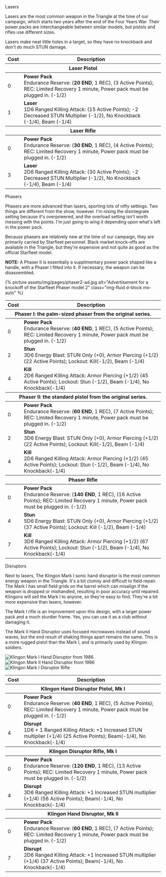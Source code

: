 <div class="card-toggle card mb-3" data-toggle="collapse" href="#lasers" aria-controls="lasers" aria-expanded="false" role="button">
	<div class="card-header card-toggle-header h4 font-weight-normal bg-secondary"><span class="card-toggle-title float-left">Lasers</span><i class="fa fa-chevron-right float-right trans-all-short"></i></div>
</div>
<div id="lasers" class="collapse">
	<div class="pb-3">
		<p>Lasers are the most common weapon in the Triangle at the time of our campaign, which starts two years after the end of the Four Years War. Their power packs are interchangeable between similar models, but pistols and rifles use different sizes.</p>
		<p>Lasers make neat little holes in a target, so they have no knockback and don't do much STUN damage.</p>
		<table class="table">
			<thead>
				<th>Cost</th>
				<th>Description</th>
			</thead>
			<thead class="table-info">
				<th colspan=2>Laser Pistol</th>
			</thead>
			<tr>
				<td>0</td>
				<td><strong>Power Pack</strong><br>Endurance Reserve: (<strong>20 END</strong>, 1 REC), (3 Active Points); REC: Limited Recovery 1 minute, Power pack must be plugged in. (-1/2)</td>
			</tr>
			<tr>
				<td>1</td>
				<td><strong>Laser</strong><br>1D6 Ranged Killing Attack: (15 Active Points); -2 Decreased STUN Multiplier (-1/2), No Knockback (-1/4), Beam (-1/4)</td>
			</tr>
			<thead class="table-info">
				<th colspan=2>Laser Rifle</th>
			</thead>
			<tr>
				<td>0</td>
				<td><strong>Power Pack</strong><br>Endurance Reserve: (<strong>30 END</strong>, 1 REC), (4 Active Points); REC: Limited Recovery 1 minute, Power pack must be plugged in. (-1/2)</td>
			</tr>
			<tr>
				<td>3</td>
				<td><strong>Laser</strong><br>2D6 Ranged Killing Attack: (30 Active Points); -2 Decreased STUN Multiplier (-1/2), No Knockback (-1/4), Beam (-1/4)</td>
			</tr>
		</table>
	</div>
</div>


<div class="card-toggle card mb-3" data-toggle="collapse" href="#phasers" aria-controls="phasers" aria-expanded="false" role="button">
	<div class="card-header card-toggle-header h4 font-weight-normal bg-primary"><span class="card-toggle-title float-left">Phasers</span><i class="fa fa-chevron-right float-right trans-all-short"></i></div>
</div>
<div id="phasers" class="collapse">
	<div class="pb-3">
		<p>Phasers are more advanced than lasers, sporting lots of nifty settings. Two things are different from the show, however. I'm nixing the disintegrate setting because it's overpowered, and the overload setting isn't worth messing with the points. I'm just going to wing it depending upon what's left in the power pack.</p>
		<p>Because phasers are relatively new at the time of our campaign, they are primarily carried by Starfleet personnel. Black market knock-offs are available in the Triangle, but they're expensive and not quite as good as the official Starfleet model.</p>
		<p><strong>NOTE:</strong> A Phaser II is essentially a supplimentary power pack shaped like a handle, with a Phaser I fitted into it. If necessary, the weapon can be disassembled.</p>
		{% picture assets/img/pages/phaser2-ad.jpg alt="Advertisement for a knockoff of the Starfleet Phaser model 2" class="img-fluid d-block mx-auto" %}
		<table class="table">
			<thead>
				<th>Cost</th>
				<th>Description</th>
			</thead>
			<thead class="table-info">
				<th colspan=2>Phaser I: the palm-sized phaser from the original series.</th>
			</thead>
			<tr>
				<td>0</td>
				<td><strong>Power Pack</strong><br>Endurance Reserve: (<strong>40 END</strong>, 1 REC), (5 Active Points); REC: Limited Recovery 1 minute, Power pack must be plugged in. (-1/2)</td>
			</tr>
			<tr>
				<td>2</td>
				<td><strong>Stun</strong><br>3D6 Energy Blast: STUN Only (+0), Armor Piercing (+1/2) (22 Active Points); Lockout: Kill(-1/2), Beam (-1/4)</td>
			</tr>
			<tr>
				<td>4</td>
				<td><strong>Kill</strong><br>2D6 Ranged Killing Attack: Armor Piercing (+1/2) (45 Active Points); Lockout: Stun (-1/2), Beam (-1/4), No Knockback(-1/4)</td>
			</tr>
			<thead class="table-info">
				<th colspan=2>Phaser II: the standard pistol from the original series.</th>
			</thead>
			<tr>
				<td>0</td>
				<td><strong>Power Pack</strong><br>Endurance Reserve: (<strong>60 END</strong>, 1 REC), (7 Active Points); REC: Limited Recovery 1 minute, Power pack must be plugged in. (-1/2)</td>
			</tr>
			<tr>
				<td>2</td>
				<td><strong>Stun</strong><br>3D6 Energy Blast: STUN Only (+0), Armor Piercing (+1/2) (22 Active Points); Lockout: Kill(-1/2), Beam (-1/4)</td>
			</tr>
			<tr>
				<td>4</td>
				<td><strong>Kill</strong><br>2D6 Ranged Killing Attack: Armor Piercing (+1/2) (45 Active Points); Lockout: Stun (-1/2), Beam (-1/4), No Knockback(-1/4)</td>
			</tr>
			<thead class="table-info">
				<th colspan=2>Phaser Rifle</th>
			</thead>
			<tr>
				<td>0</td>
				<td><strong>Power Pack</strong><br>Endurance Reserve: (<strong>140 END</strong>, 1 REC), (16 Active Points); REC: Limited Recovery 1 minute, Power pack must be plugged in. (-1/2)</td>
			</tr>
			<tr>
				<td>4</td>
				<td><strong>Stun</strong><br>5D6 Energy Blast: STUN Only (+0), Armor Piercing (+1/2) (37 Active Points); Lockout: Kill (-1/2), Beam (-1/4)</td>
			</tr>
			<tr>
				<td>7</td>
				<td><strong>Kill</strong><br>3D6 Ranged Killing Attack: Armor Piercing (+1/2) (67 Active Points); Lockout: Stun (-1/2), Beam (-1/4), No Knockback(-1/4)</td>
			</tr>
		</table>
	</div>
</div>


<div class="card-toggle card mb-3" data-toggle="collapse" href="#disruptors" aria-controls="disruptors" aria-expanded="false" role="button">
	<div class="card-header card-toggle-header h4 font-weight-normal bg-secondary"><span class="card-toggle-title float-left">Disruptors</span><i class="fa fa-chevron-right float-right trans-all-short"></i></div>
</div>
<div id="disruptors" class="collapse">
	<div class="pb-3">
		<p>Next to lasers, The Klingon Mark I sonic hand disruptor is the most common energy weapon in the Triangle. It's a bit clumsy and difficult to field repair. The Mark I has small field grids on the barrel which can misalign if the weapon is dropped or mishandled, resulting in poor accuracy until repaired. Klingons will sell the Mark I to anyone, so they're easy to find. They're a bit more expensive than lasers, however.</p>
		<p>The Mark I rifle is an improvement upon this design, with a larger power pack and a much sturdier frame. Yes, you can use it as a club without damaging it.</p>
		<p>The Mark II Hand Disruptor uses focused microwaves instead of sound waves, but the end result of shaking things apart remains the same. This is a more rugged pistol than the Mark I, and is primarily used by Klingon soldiers.</p>
		<div class="container-fluid">
			<div class="row">
				<div class="col-xs-12 col-sm-6 col-md-3">
					<img class="img-fluid mx-auto d-block" alt="Klingon Mark I Hand Disruptor from 1986" src="{{site.baseurl}}assets/img/pages/klingon-mark-1-disruptor.gif">
				</div>
				<div class="col-xs-12 col-sm-6 col-md-3">
					<img class="img-fluid mx-auto d-block" alt="Klingon Mark II Hand Disruptor from 1986" src="{{site.baseurl}}assets/img/pages/klingon-mark-2-disruptor.gif">
				</div>
				<div class="col-xs-12 col-sm-12 col-md-6">
					<img class="img-fluid mx-auto d-block" alt="Klingon Mark I Disruptor Rifle" src="{{site.baseurl}}assets/img/pages/klingon-mark-1-disruptor-rifle.gif">
				</div>
			</div>
		</div>
		<table class="table">
			<thead>
				<th>Cost</th>
				<th>Description</th>
			</thead>
			<thead class="table-info">
				<th colspan=2>Klingon Hand Disruptor Pistol, Mk I</th>
			</thead>
			<tr>
				<td>0</td>
				<td><strong>Power Pack</strong><br>Endurance Reserve: (<strong>40 END</strong>, 1 REC), (5 Active Points); REC: Limited Recovery 1 minute, Power pack must be plugged in. (-1/2)</td>
			</tr>
			<tr>
				<td>4</td>
				<td><strong>Disrupt</strong><br>1D6 + 1 Ranged Killing Attack: +1 Increased STUN multiplier (+1/4) (25 Active Points); Beam(-1/4), No Knockback(-1/4)</td>
			</tr>
			<thead class="table-info">
				<th colspan=2>Klingon Disruptor Rifle, Mk I</th>
			</thead>
			<tr>
				<td>0</td>
				<td><strong>Power Pack</strong><br>Endurance Reserve: (<strong>120 END</strong>, 1 REC), (13 Active Points); REC: Limited Recovery 1 minute, Power pack must be plugged in. (-1/2)</td>
			</tr>
			<tr>
				<td>4</td>
				<td><strong>Disrupt</strong><br>3D6 Ranged Killing Attack: +1 Increased STUN multiplier (+1/4) (56 Active Points); Beam(-1/4), No Knockback(-1/4)</td>
			</tr>
			<thead class="table-info">
				<th colspan=2>Klingon Hand Disruptor, Mk II</th>
			</thead>
			<tr>
				<td>0</td>
				<td><strong>Power Pack</strong><br>Endurance Reserve: (<strong>60 END</strong>, 1 REC), (7 Active Points); REC: Limited Recovery 1 minute, Power pack must be plugged in. (-1/2)</td>
			</tr>
			<tr>
				<td>7</td>
				<td><strong>Disrupt</strong><br>2D6 Ranged Killing Attack: +1 Increased STUN multiplier (+1/4) (37 Active Points); Beam(-1/4), No Knockback(-1/4)</td>
			</tr>
		</table>
	</div>
</div>
